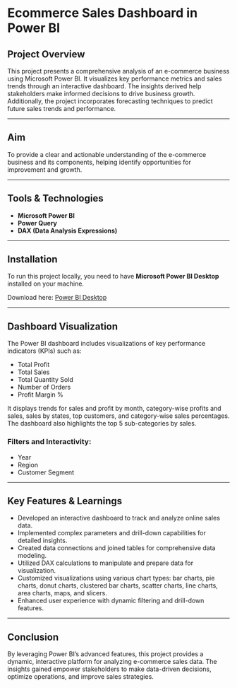 # Ecommerce Sales Dashboard in Power BI

## Project Overview
This project presents a comprehensive analysis of an e-commerce business using Microsoft Power BI. It visualizes key performance metrics and sales trends through an interactive dashboard. The insights derived help stakeholders make informed decisions to drive business growth. Additionally, the project incorporates forecasting techniques to predict future sales trends and performance.

---

## Aim
To provide a clear and actionable understanding of the e-commerce business and its components, helping identify opportunities for improvement and growth.

---

## Tools & Technologies
- **Microsoft Power BI**
- **Power Query**
- **DAX (Data Analysis Expressions)**

---

## Installation
To run this project locally, you need to have **Microsoft Power BI Desktop** installed on your machine.

Download here: [Power BI Desktop](https://powerbi.microsoft.com/desktop/)

---

## Dashboard Visualization

The Power BI dashboard includes visualizations of key performance indicators (KPIs) such as:

- Total Profit
- Total Sales
- Total Quantity Sold
- Number of Orders
- Profit Margin %

It displays trends for sales and profit by month, category-wise profits and sales, sales by states, top customers, and category-wise sales percentages. The dashboard also highlights the top 5 sub-categories by sales.

### Filters and Interactivity:
- Year
- Region
- Customer Segment

---

## Key Features & Learnings

- Developed an interactive dashboard to track and analyze online sales data.
- Implemented complex parameters and drill-down capabilities for detailed insights.
- Created data connections and joined tables for comprehensive data modeling.
- Utilized DAX calculations to manipulate and prepare data for visualization.
- Customized visualizations using various chart types: bar charts, pie charts, donut charts, clustered bar charts, scatter charts, line charts, area charts, maps, and slicers.
- Enhanced user experience with dynamic filtering and drill-down features.

---

## Conclusion

By leveraging Power BI’s advanced features, this project provides a dynamic, interactive platform for analyzing e-commerce sales data. The insights gained empower stakeholders to make data-driven decisions, optimize operations, and improve sales strategies.

